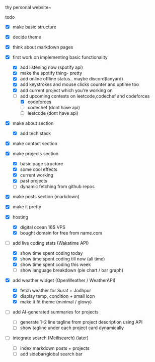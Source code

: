 thy personal website~


todo
- [x] make basic structure
- [x] decide theme
- [x] think about markdown pages
- [x] first work on implementing basic functionality

   - [x] add listening now (spotify api)
   - [x] make the spotify thing- pretty
   - [x] add online offline status.. maybe discord(lanyard) 
   - [x] add keystrokes and mouse clicks counter and uptime too
   - [x] add current project which you're working on
   - [ ] add upcoming contests on leetcode,codechef and codeforces
     - [x] codeforces
     - [ ] codechef (dont have api)
     - [ ] leetcode (dont have api)
- [x] make about section
  - [x] add tech stack
- [x] make contact section
- [x] make projects section
   - [x] basic page structure
   - [x] some cool effects
   - [x] current working
   - [x] past projects
   - [ ] dynamic fetching from github repos
 
- [x] make posts section (markdown)
- [x] make it pretty
- [x] hosting
  - [x] digital ocean 16$ VPS
  - [x] bought domain for free from name.com 
- [ ] add live coding stats (Wakatime API)  
  - [x] show time spent coding today  
  - [x] show time spent coding till now (all time)  
  - [x] show time spent coding this week
  - [ ] show language breakdown (pie chart / bar graph)  

- [x] add weather widget (OpenWeather / WeatherAPI)  
  - [x] fetch weather for Surat + Jodhpur  
  - [x] display temp, condition + small icon  
  - [x] make it fit theme (minimal / glowy)  

- [ ] add AI-generated summaries for projects  
  - [ ] generate 1–2 line tagline from project description using API  
  - [ ] show tagline under each project card dynamically  

- [ ] integrate search (Meilisearch) (later)
  - [ ] index markdown posts + projects  
  - [ ] add sidebar/global search bar  
